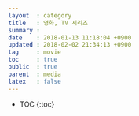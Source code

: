 ```yaml
---
layout  : category
title   : 영화, TV 시리즈
summary :
date    : 2018-01-13 11:18:04 +0900
updated : 2018-02-02 21:34:13 +0900
tag     : movie
toc     : true
public  : true
parent  : media
latex   : false
---
```

* TOC
{:toc}

